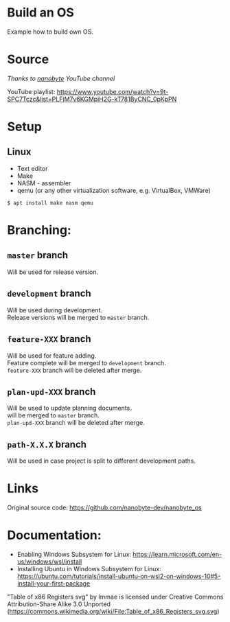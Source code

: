 # Build an OS
Example how to build own OS.


# Source
_Thanks to [nanobyte](https://www.youtube.com/@nanobyte-dev) YouTube channel_

YouTube playlist: https://www.youtube.com/watch?v=9t-SPC7Tczc&list=PLFjM7v6KGMpiH2G-kT781ByCNC_0pKpPN


# Setup
## Linux
- Text editor
- Make
- NASM - assembler
- qemu (or any other virtualization software, e.g. VirtualBox, VMWare)
```
$ apt install make nasm qemu
```


# Branching:
## `master` branch
Will be used for release version.

## `development` branch
Will be used during development.<br>
Release versions will be merged to `master` branch.

## `feature-XXX` branch
Will be used for feature adding.<br>
Feature complete will be merged to `development` branch.<br>
`feature-XXX` branch will be deleted after merge.

## `plan-upd-XXX` branch
Will be used to update planning documents.<br>
will be merged to `master` branch.<br>
`plan-upd-XXX` branch will be deleted after merge.

## `path-X.X.X` branch
Will be used in case project is split to different development paths.


# Links
Original source code: https://github.com/nanobyte-dev/nanobyte_os


# Documentation:
- Enabling Windows Subsystem for Linux: https://learn.microsoft.com/en-us/windows/wsl/install
- Installing Ubuntu in Windows Subsystem for Linux: https://ubuntu.com/tutorials/install-ubuntu-on-wsl2-on-windows-10#5-install-your-first-package

"Table of x86 Registers svg" by Immae is licensed under Creative Commons Attribution-Share Alike 3.0 Unported (https://commons.wikimedia.org/wiki/File:Table_of_x86_Registers_svg.svg)